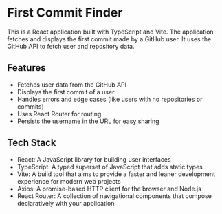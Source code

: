 # First Commit Finder

This is a React application built with TypeScript and Vite. The application fetches and displays the first commit made by a GitHub user. It uses the GitHub API to fetch user and repository data.

## Features

-   Fetches user data from the GitHub API
-   Displays the first commit of a user
-   Handles errors and edge cases (like users with no repositories or commits)
-   Uses React Router for routing
-   Persists the username in the URL for easy sharing

## Tech Stack

-   React: A JavaScript library for building user interfaces
-   TypeScript: A typed superset of JavaScript that adds static types
-   Vite: A build tool that aims to provide a faster and leaner development experience for modern web projects
-   Axios: A promise-based HTTP client for the browser and Node.js
-   React Router: A collection of navigational components that compose declaratively with your application
